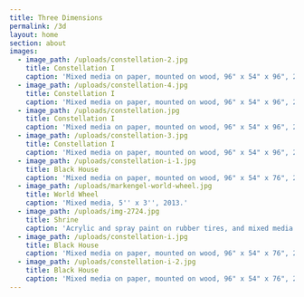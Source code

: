 ```yaml
---
title: Three Dimensions
permalink: /3d
layout: home
section: about
images:
  - image_path: /uploads/constellation-2.jpg
    title: Constellation I
    caption: 'Mixed media on paper, mounted on wood, 96" x 54" x 96", 2008'
  - image_path: /uploads/constellation-4.jpg
    title: Constellation I
    caption: 'Mixed media on paper, mounted on wood, 96" x 54" x 96", 2008'
  - image_path: /uploads/constellation.jpg
    title: Constellation I
    caption: 'Mixed media on paper, mounted on wood, 96" x 54" x 96", 2008'
  - image_path: /uploads/constellation-3.jpg
    title: Constellation I
    caption: 'Mixed media on paper, mounted on wood, 96" x 54" x 96", 2008'
  - image_path: /uploads/constellation-i-1.jpg
    title: Black House
    caption: 'Mixed media on paper, mounted on wood, 96" x 54" x 76", 2007'
  - image_path: /uploads/markengel-world-wheel.jpg
    title: World Wheel
    caption: 'Mixed media, 5'' x 3'', 2013.'
  - image_path: /uploads/img-2724.jpg
    title: Shrine
    caption: 'Acrylic and spray paint on rubber tires, and mixed media.'
  - image_path: /uploads/constellation-i.jpg
    title: Black House
    caption: 'Mixed media on paper, mounted on wood, 96" x 54" x 76", 2007'
  - image_path: /uploads/constellation-i-2.jpg
    title: Black House
    caption: 'Mixed media on paper, mounted on wood, 96" x 54" x 76", 2007'
---
```


